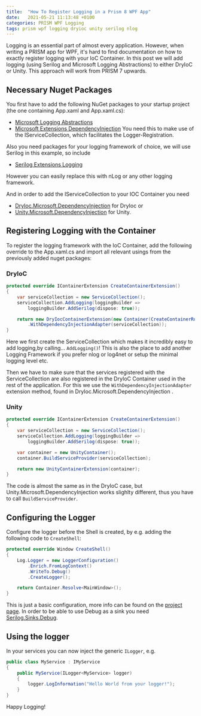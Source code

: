 ```yaml
---
title:  "How To Register Logging in a Prism 8 WPF App"
date:   2021-05-21 11:13:48 +0100
categories: PRISM WPF Logging
tags: prism wpf logging dryioc unity serilog nlog
---
```

Logging is an essential part of almost every application. However, when writing a PRISM app for WPF, it's hard to find documentation on how to exactly register logging with your IoC Container. In this post we will add logging (using Serilog and Microsoft Logging Abstractions) to either DryIoC or Unity. This approach will work from PRISM 7 upwards.

## Necessary Nuget Packages
You first have to add the following NuGet packages to your startup project (the one containing App.xaml and App.xaml.cs):

* [Microsoft Logging Abstractions](https://www.nuget.org/packages/Microsoft.Extensions.Logging.Abstractions/) 
* [Microsoft Extensions DependencyInjection](https://www.nuget.org/packages/Microsoft.Extensions.DependencyInjection) You need this to make use of the IServiceCollection, which facilitates the Logger-Registration.

Also you need packages for your logging framework of choice, we will use Serilog in this example, so include

* [Serilog Extensions Logging](https://www.nuget.org/packages/Serilog.Extensions.Logging/)

However you can easily replace this with nLog or any other logging framework.

And in order to add the IServiceCollection to your IOC Container you need
* [DryIoc.Microsoft.DependencyInjection](https://www.nuget.org/packages/DryIoc.Microsoft.DependencyInjection) for DryIoc or
* [Unity.Microsoft.DependencyInjection](https://www.nuget.org/packages/Unity.Microsoft.DependencyInjection) for Unity.

## Registering Logging with the Container
To register the logging framework with the IoC Container, add the following override to the App.xaml.cs and import all relevant usings from the previously added nuget packages:

### DryIoC
~~~c#
protected override IContainerExtension CreateContainerExtension()
{
    var serviceCollection = new ServiceCollection();
    serviceCollection.AddLogging(loggingBuilder =>
        loggingBuilder.AddSerilog(dispose: true));

    return new DryIocContainerExtension(new Container(CreateContainerRules())
        .WithDependencyInjectionAdapter(serviceCollection));
}
~~~
Here we first create the ServiceCollection which makes it incredibly easy to add logging,by calling... <code>AddLogging()</code>! This is also the place to add another Logging Framework if you prefer nlog or log4net or setup the minimal logging level etc.

Then we have to make sure that the services registered with the ServiceCollection are also registered in the DryIoC Container used in the rest of the application. For this we use the <code>WithDependencyInjectionAdapter</code> extension method, found in DryIoc.Microsoft.DependencyInjection .

### Unity
~~~c#
protected override IContainerExtension CreateContainerExtension()
{
    var serviceCollection = new ServiceCollection();
    serviceCollection.AddLogging(loggingBuilder =>
        loggingBuilder.AddSerilog(dispose: true));

    var container = new UnityContainer();
    container.BuildServiceProvider(serviceCollection);

    return new UnityContainerExtension(container);
}
~~~
The code is almost the same as in the DryIoC case, but Unity.Microsoft.DependencyInjection works slighlty different, thus you have to call <code>BuildServiceProvider</code>.

## Configuring the Logger
Configure the logger before the Shell is created, by e.g. adding the following code to <code>CreateShell</code>:
~~~c#
protected override Window CreateShell()
{
    Log.Logger = new LoggerConfiguration()
        .Enrich.FromLogContext()
        .WriteTo.Debug()
        .CreateLogger();

    return Container.Resolve<MainWindow>();
}
~~~
This is just a basic configuration, more info can be found on the [project page](https://serilog.net/). In order to be able to use Debug as a sink you need [Serilog.Sinks.Debug](https://www.nuget.org/packages/Serilog.Sinks.Debug/).

## Using the logger
In your services you can now inject the generic <code>ILogger</code>, e.g.
~~~c#
public class MyService : IMyService
{
    public MyService(ILogger<MyService> logger)
    {
        logger.LogInformation("Hello World from your logger!");
    }
}
~~~

Happy Logging!